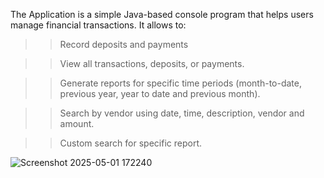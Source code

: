 The Application is a simple Java-based console program that helps users manage financial transactions. It allows to:

>> Record deposits and payments

>> View all transactions, deposits, or payments.

>> Generate reports for specific time periods (month-to-date, previous year, year to date and previous month).

>> Search by vendor  using date, time, description, vendor and amount.

>> Custom search for specific report.
>> 
![Screenshot 2025-05-01 172240](https://github.com/user-attachments/assets/8232260c-c36a-404f-a3ff-654f5122f2c5)
